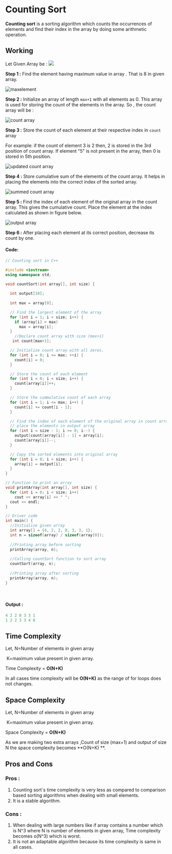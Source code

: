 # Counting Sort
**Counting sort** is a sorting algorithm which counts the occurrences of elements and find their index in the array by doing some arithmetic operation.

## Working
Let Given Array be :
![](egarray.PNG)

**Step 1 :**  Find the element having maximum value in array . That is 8 in given array.

![maxelement](maxelement.PNG)

**Step 2 :** Initialize an array of length `max+1` with all elements as 0. This array is used for storing the count of the elements in the array. So , the count array will be :

![count array](countarray.PNG)

**Step 3 :** Store the count of each element at their respective index in `count` array

For example: if the count of element 3 is 2 then, 2 is stored in the 3rd position of count array. If element "5" is not present in the array, then 0 is stored in 5th position.

![updated count array](updatedcountarray.PNG)

**Step 4 :** Store cumulative sum of the elements of the count array. It helps in placing the elements into the correct index of the sorted array.

![summed count array](summedcountarray.PNG)

**Step 5 :** Find the index of each element of the original array in the count array. This gives the cumulative count. Place the element at the index calculated as shown in figure below.

![output array](outputarray.PNG)

**Step 6 :** After placing each element at its correct position, decrease its count by one.



#### Code:

```c++
// Counting sort in C++ 

#include <iostream>
using namespace std;

void countSort(int array[], int size) {
 
  int output[10];
  
  int max = array[0];

  // Find the largest element of the array
  for (int i = 1; i < size; i++) {
    if (array[i] > max)
      max = array[i];
  }
    //Declare count array with size (max+1)
   int count[max+1];

  // Initialize count array with all zeros.
  for (int i = 0; i <= max; ++i) {
    count[i] = 0;
  }

  // Store the count of each element
  for (int i = 0; i < size; i++) {
    count[array[i]]++;
  }

  // Store the cummulative count of each array
  for (int i = 1; i <= max; i++) {
    count[i] += count[i - 1];
  }

  // Find the index of each element of the original array in count array, and
  // place the elements in output array
  for (int i = size - 1; i >= 0; i--) {
    output[count[array[i]] - 1] = array[i];
    count[array[i]]--;
  }

  // Copy the sorted elements into original array
  for (int i = 0; i < size; i++) {
    array[i] = output[i];
  }
}

// Function to print an array
void printArray(int array[], int size) {
  for (int i = 0; i < size; i++)
    cout << array[i] << " ";
  cout << endl;
}

// Driver code
int main() {
  //Initialize given array
  int array[] = {4, 2, 2, 8, 3, 3, 1};
  int n = sizeof(array) / sizeof(array[0]);
    
  //Printing array before sorting
  printArray(array, n);
    
  //Calling countSort function to sort array
  countSort(array, n);
    
  //Printing array after sorting
  printArray(array, n);
}
```

​           

#### Output : 

```c++
4 2 2 8 3 3 1
1 2 2 3 3 4 8
```



## Time Complexity

Let, N=Number of elements in given array

​		K=maximum value present in given array.

Time Complexity = **O(N+K)**

In all cases time complexity will be **O(N+K)** as the range of for loops does not changes.



## Space Complexity

Let, N=Number of elements in given array

​		K=maximum value present in given array.

Space Complexity = **O(N+K)**

As we are making two extra arrays ,Count of size (max+1) and output of size N the space complexity becomes  **O(N+K) **. 

## Pros and Cons

### Pros :

1. Counting sort`s time complexity is very less as compared to comparison based sorting algorithms when dealing with small elements.
2. It is a stable algorithm.

### Cons :

1. When dealing with large numbers like if array contains a number which is N^3 where N is number of elements in given array, Time complexity becomes o(N^3) which is worst.
2. It is not an adaptable algorithm because its time complexity is same in all cases.
